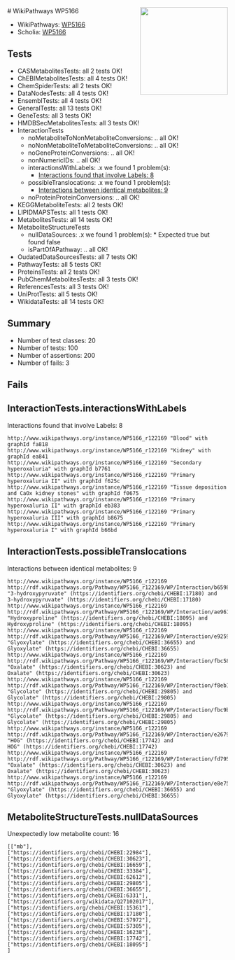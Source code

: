<img style="float: right; width: 200px" src="https://upload.wikimedia.org/wikipedia/commons/thumb/8/83/Wplogo_with_text_500.png/640px-Wplogo_with_text_500.png" />
# WikiPathways WP5166

* WikiPathways: [WP5166](https://identifiers.org/wikipathways:WP5166)
* Scholia: [WP5166](https://scholia.toolforge.org/wikipathways/WP5166)
## Tests
* CASMetabolitesTests: all 2 tests OK!
* ChEBIMetabolitesTests: all 4 tests OK!
* ChemSpiderTests: all 2 tests OK!
* DataNodesTests: all 4 tests OK!
* EnsemblTests: all 4 tests OK!
* GeneralTests: all 13 tests OK!
* GeneTests: all 3 tests OK!
* HMDBSecMetabolitesTests: all 3 tests OK!
* InteractionTests
    * noMetaboliteToNonMetaboliteConversions: .. all OK!
    * noNonMetaboliteToMetaboliteConversions: .. all OK!
    * noGeneProteinConversions: .. all OK!
    * nonNumericIDs: .. all OK!
    * interactionsWithLabels: .x we found 1 problem(s):
        * [Interactions found that involve Labels: 8](#630d267f)
    * possibleTranslocations: .x we found 1 problem(s):
        * [Interactions between identical metabolites: 9](#d59038cc)
    * noProteinProteinConversions: .. all OK!
* KEGGMetaboliteTests: all 2 tests OK!
* LIPIDMAPSTests: all 1 tests OK!
* MetabolitesTests: all 14 tests OK!
* MetaboliteStructureTests
    * nullDataSources: .x we found 1 problem(s):
            * Expected true but found false
    * isPartOfAPathway: .. all OK!
* OudatedDataSourcesTests: all 7 tests OK!
* PathwayTests: all 5 tests OK!
* ProteinsTests: all 2 tests OK!
* PubChemMetabolitesTests: all 3 tests OK!
* ReferencesTests: all 3 tests OK!
* UniProtTests: all 5 tests OK!
* WikidataTests: all 14 tests OK!


## Summary

* Number of test classes: 20
* Number of tests: 100
* Number of assertions: 200
* Number of fails: 3

## Fails

<a name="630d267f" />

## InteractionTests.interactionsWithLabels

Interactions found that involve Labels: 8
```
http://www.wikipathways.org/instance/WP5166_r122169 "Blood" with graphId fa818
http://www.wikipathways.org/instance/WP5166_r122169 "Kidney" with graphId ea841
http://www.wikipathways.org/instance/WP5166_r122169 "Secondary hyperoxaluria" with graphId b7761
http://www.wikipathways.org/instance/WP5166_r122169 "Primary hyperoxaluria II" with graphId f625c
http://www.wikipathways.org/instance/WP5166_r122169 "Tissue deposition and CaOx kidney stones" with graphId f0675
http://www.wikipathways.org/instance/WP5166_r122169 "Primary hyperoxaluria II" with graphId eb383
http://www.wikipathways.org/instance/WP5166_r122169 "Primary hyperoxaluria III" with graphId b8675
http://www.wikipathways.org/instance/WP5166_r122169 "Primary hyperoxaluria I" with graphId b66bd
```

<a name="d59038cc" />

## InteractionTests.possibleTranslocations

Interactions between identical metabolites: 9
```
http://www.wikipathways.org/instance/WP5166_r122169 http://rdf.wikipathways.org/Pathway/WP5166_r122169/WP/Interaction/b6598 "3-hydroxypyruvate" (https://identifiers.org/chebi/CHEBI:17180) and 
3-hydroxypyruvate" (https://identifiers.org/chebi/CHEBI:17180)
http://www.wikipathways.org/instance/WP5166_r122169 http://rdf.wikipathways.org/Pathway/WP5166_r122169/WP/Interaction/ae961 "Hydroxyproline" (https://identifiers.org/chebi/CHEBI:18095) and 
Hydroxyproline" (https://identifiers.org/chebi/CHEBI:18095)
http://www.wikipathways.org/instance/WP5166_r122169 http://rdf.wikipathways.org/Pathway/WP5166_r122169/WP/Interaction/e9259 "Glyoxylate" (https://identifiers.org/chebi/CHEBI:36655) and 
Glyoxylate" (https://identifiers.org/chebi/CHEBI:36655)
http://www.wikipathways.org/instance/WP5166_r122169 http://rdf.wikipathways.org/Pathway/WP5166_r122169/WP/Interaction/fbc58 "Oxalate" (https://identifiers.org/chebi/CHEBI:30623) and 
Oxalate" (https://identifiers.org/chebi/CHEBI:30623)
http://www.wikipathways.org/instance/WP5166_r122169 http://rdf.wikipathways.org/Pathway/WP5166_r122169/WP/Interaction/f8eb1 "Glycolate" (https://identifiers.org/chebi/CHEBI:29805) and 
Glycolate" (https://identifiers.org/chebi/CHEBI:29805)
http://www.wikipathways.org/instance/WP5166_r122169 http://rdf.wikipathways.org/Pathway/WP5166_r122169/WP/Interaction/fbc9b "Glycolate" (https://identifiers.org/chebi/CHEBI:29805) and 
Glycolate" (https://identifiers.org/chebi/CHEBI:29805)
http://www.wikipathways.org/instance/WP5166_r122169 http://rdf.wikipathways.org/Pathway/WP5166_r122169/WP/Interaction/e2679 "HOG" (https://identifiers.org/chebi/CHEBI:17742) and 
HOG" (https://identifiers.org/chebi/CHEBI:17742)
http://www.wikipathways.org/instance/WP5166_r122169 http://rdf.wikipathways.org/Pathway/WP5166_r122169/WP/Interaction/fd795 "Oxalate" (https://identifiers.org/chebi/CHEBI:30623) and 
Oxalate" (https://identifiers.org/chebi/CHEBI:30623)
http://www.wikipathways.org/instance/WP5166_r122169 http://rdf.wikipathways.org/Pathway/WP5166_r122169/WP/Interaction/e8e75 "Glyoxylate" (https://identifiers.org/chebi/CHEBI:36655) and 
Glyoxylate" (https://identifiers.org/chebi/CHEBI:36655)
```

<a name="9190418f" />

## MetaboliteStructureTests.nullDataSources

Unexpectedly low metabolite count: 16
```
[["mb"],
["https://identifiers.org/chebi/CHEBI:22984"],
["https://identifiers.org/chebi/CHEBI:30623"],
["https://identifiers.org/chebi/CHEBI:16659"],
["https://identifiers.org/chebi/CHEBI:33384"],
["https://identifiers.org/chebi/CHEBI:62612"],
["https://identifiers.org/chebi/CHEBI:29805"],
["https://identifiers.org/chebi/CHEBI:36655"],
["https://identifiers.org/chebi/CHEBI:6331"],
["https://identifiers.org/wikidata/Q27102017"],
["https://identifiers.org/chebi/CHEBI:15361"],
["https://identifiers.org/chebi/CHEBI:17180"],
["https://identifiers.org/chebi/CHEBI:57972"],
["https://identifiers.org/chebi/CHEBI:57305"],
["https://identifiers.org/chebi/CHEBI:16238"],
["https://identifiers.org/chebi/CHEBI:17742"],
["https://identifiers.org/chebi/CHEBI:18095"]
]
```

